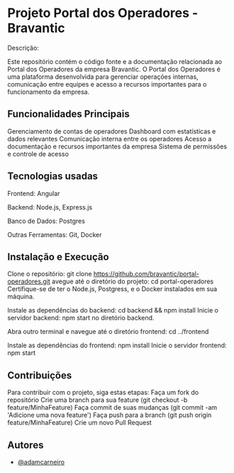 
# Projeto Portal dos Operadores - Bravantic

Descrição:

Este repositório contém o código fonte e a documentação relacionada ao Portal dos Operadores da empresa Bravantic. O Portal dos Operadores é uma plataforma desenvolvida para gerenciar operações internas, comunicação entre equipes e acesso a recursos importantes para o funcionamento da empresa.


## Funcionalidades Principais

Gerenciamento de contas de operadores
Dashboard com estatísticas e dados relevantes
Comunicação interna entre os operadores
Acesso a documentação e recursos importantes da empresa
Sistema de permissões e controle de acesso
## Tecnologias usadas

Frontend: Angular

Backend: Node.js, Express.js

Banco de Dados: Postgres

Outras Ferramentas: Git, Docker
## Instalação e Execução

Clone o repositório: git clone https://github.com/bravantic/portal-operadores.git
avegue até o diretório do projeto: cd portal-operadores
Certifique-se de ter o Node.js, Postgress, e o Docker instalados em sua máquina.

Instale as dependências do backend: cd backend && npm install
Inicie o servidor backend: npm start no diretório backend.

Abra outro terminal e navegue até o diretório frontend: cd ../frontend

Instale as dependências do frontend: npm install
Inicie o servidor frontend: npm start
## Contribuições

Para contribuir com o projeto, siga estas etapas:
Faça um fork do repositório
Crie uma branch para sua feature (git checkout -b feature/MinhaFeature)
Faça commit de suas mudanças (git commit -am 'Adicione uma nova feature')
Faça push para a branch (git push origin feature/MinhaFeature)
Crie um novo Pull Request
## Autores

- [@adamcarneiro](https://github.com/adamcarneiro/)

